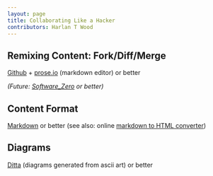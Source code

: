 ```yaml
---
layout: page
title: Collaborating Like a Hacker
contributors: Harlan T Wood
---
```


Remixing Content: Fork/Diff/Merge
---------------------------------
[Github](https://help.github.com/) + [prose.io](http://prose.io/) (markdown editor) or better

_(Future: [Software_Zero](http://enlightenedstructure.org/Software_Zero/) or better)_

Content Format
--------------
[Markdown](http://whatismarkdown.com/) or better (see also: online [markdown to HTML converter](http://daringfireball.net/projects/markdown/dingus))

Diagrams
--------
[Ditta](http://ditaa.sourceforge.net/) (diagrams generated from ascii art) or better
                     
                                                 
